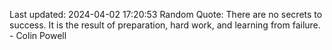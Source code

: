 Last updated: 2024-04-02 17:20:53
Random Quote: There are no secrets to success. It is the result of preparation, hard work, and learning from failure. - Colin Powell